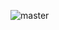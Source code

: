 ![master](https://github.com/davesnx/query-json/workflows/Build%20master/badge.svg)

<!--

## Logo
## Intro
## Features

## Installation

### Using a bash script
```
curl -sfL https://raw.githubusercontent.com/davesnx/query-json/master/scripts/install.sh | bash
```

### Using npm
```
npm install --global @davesnx/query-json
```

### Using yarn
```
yarn global add @davesnx/query-json
```

## Benchmarks
## Missing features from jq
## Contributing
 -->
